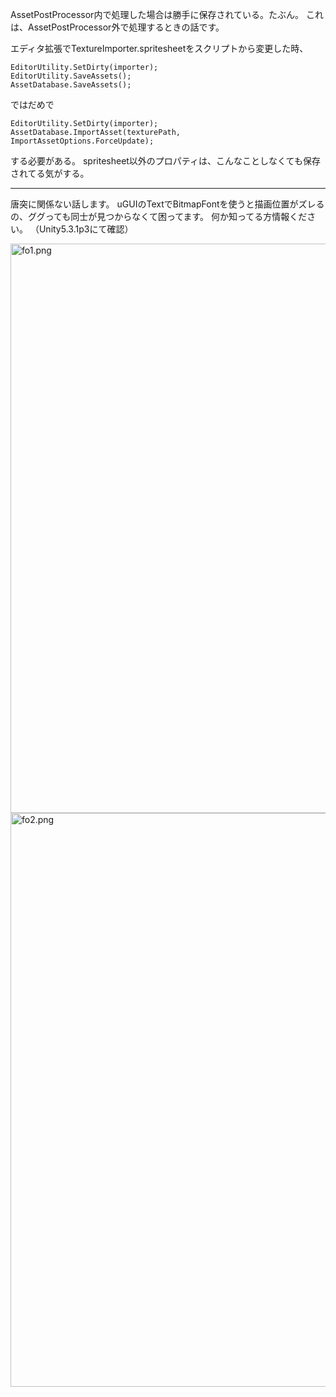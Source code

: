 AssetPostProcessor内で処理した場合は勝手に保存されている。たぶん。
これは、AssetPostProcessor外で処理するときの話です。

エディタ拡張でTextureImporter.spritesheetをスクリプトから変更した時、

```
EditorUtility.SetDirty(importer);
EditorUtility.SaveAssets();
AssetDatabase.SaveAssets();
```

ではだめで

```
EditorUtility.SetDirty(importer);
AssetDatabase.ImportAsset(texturePath, ImportAssetOptions.ForceUpdate);
```

する必要がある。
spritesheet以外のプロパティは、こんなことしなくても保存されてる気がする。

---

唐突に関係ない話します。
uGUIのTextでBitmapFontを使うと描画位置がズレるの、ググっても同士が見つからなくて困ってます。
何か知ってる方情報ください。
（Unity5.3.1p3にて確認）

<img width="911" alt="fo1.png" src="https://qiita-image-store.s3.amazonaws.com/0/6459/d8419325-7a79-fe03-bb7b-b850f048d69b.png">

<img width="918" alt="fo2.png" src="https://qiita-image-store.s3.amazonaws.com/0/6459/7a371a6d-f95b-0328-fe7a-017372e52a99.png">
